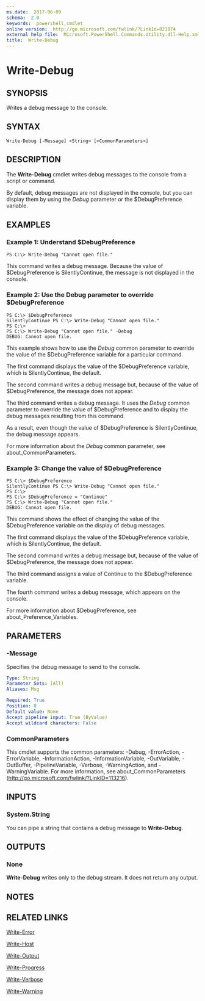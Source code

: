 ```yaml
---
ms.date:  2017-06-09
schema:  2.0
keywords:  powershell,cmdlet
online version:  http://go.microsoft.com/fwlink/?LinkId=821874
external help file:  Microsoft.PowerShell.Commands.Utility.dll-Help.xml
title:  Write-Debug
---
```


# Write-Debug

## SYNOPSIS
Writes a debug message to the console.

## SYNTAX

```
Write-Debug [-Message] <String> [<CommonParameters>]
```

## DESCRIPTION
The **Write-Debug** cmdlet writes debug messages to the console from a script or command.

By default, debug messages are not displayed in the console, but you can display them by using the *Debug* parameter or the $DebugPreference variable.

## EXAMPLES

### Example 1: Understand $DebugPreference
```
PS C:\> Write-Debug "Cannot open file."
```

This command writes a debug message.
Because the value of $DebugPreference is SilentlyContinue, the message is not displayed in the console.

### Example 2: Use the Debug parameter to override $DebugPreference
```
PS C:\> $DebugPreference
SilentlyContinue PS C:\> Write-Debug "Cannot open file."
PS C:\>
PS C:\> Write-Debug "Cannot open file." -Debug
DEBUG: Cannot open file.
```

This example shows how to use the *Debug* common parameter to override the value of the $DebugPreference variable for a particular command.

The first command displays the value of the $DebugPreference variable, which is SilentlyContinue, the default.

The second command writes a debug message but, because of the value of $DebugPreference, the message does not appear.

The third command writes a debug message.
It uses the *Debug* common parameter to override the value of $DebugPreference and to display the debug messages resulting from this command.

As a result, even though the value of $DebugPreference is SilentlyContinue, the debug message appears.

For more information about the *Debug* common parameter, see about_CommonParameters.

### Example 3: Change the value of $DebugPreference
```
PS C:\> $DebugPreference
SilentlyContinue PS C:\> Write-Debug "Cannot open file." 
PS C:\>
PS C:\> $DebugPreference = "Continue"
PS C:\> Write-Debug "Cannot open file."
DEBUG: Cannot open file.
```

This command shows the effect of changing the value of the $DebugPreference variable on the display of debug messages.

The first command displays the value of the $DebugPreference variable, which is SilentlyContinue, the default.

The second command writes a debug message but, because of the value of $DebugPreference, the message does not appear.

The third command assigns a value of Continue to the $DebugPreference variable.

The fourth command writes a debug message, which appears on the console.

For more information about $DebugPreference, see about_Preference_Variables.

## PARAMETERS

### -Message
Specifies the debug message to send to the console.

```yaml
Type: String
Parameter Sets: (All)
Aliases: Msg

Required: True
Position: 0
Default value: None
Accept pipeline input: True (ByValue)
Accept wildcard characters: False
```

### CommonParameters
This cmdlet supports the common parameters: -Debug, -ErrorAction, -ErrorVariable, -InformationAction, -InformationVariable, -OutVariable, -OutBuffer, -PipelineVariable, -Verbose, -WarningAction, and -WarningVariable. For more information, see about_CommonParameters (http://go.microsoft.com/fwlink/?LinkID=113216).

## INPUTS

### System.String
You can pipe a string that contains a debug message to **Write-Debug**.

## OUTPUTS

### None
**Write-Debug** writes only to the debug stream.
It does not return any output.

## NOTES

## RELATED LINKS

[Write-Error](Write-Error.md)

[Write-Host](Write-Host.md)

[Write-Output](Write-Output.md)

[Write-Progress](Write-Progress.md)

[Write-Verbose](Write-Verbose.md)

[Write-Warning](Write-Warning.md)

